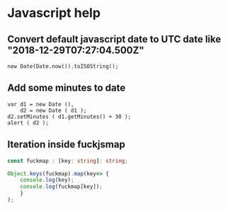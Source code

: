 # Javascript help

## Convert default javascript date to UTC date like "2018-12-29T07:27:04.500Z"
```
new Date(Date.now()).toISOString();
```


## Add some minutes to date 
```
var d1 = new Date (),
    d2 = new Date ( d1 );
d2.setMinutes ( d1.getMinutes() + 30 );
alert ( d2 );
```

## Iteration inside fuckjsmap

```typescript
const fuckmap : [key: string]: string;

Object.keys(fuckmap).map(key=> { 
    console.log(key); 
    console.log(fuckmap[key]);
    }
);

```
